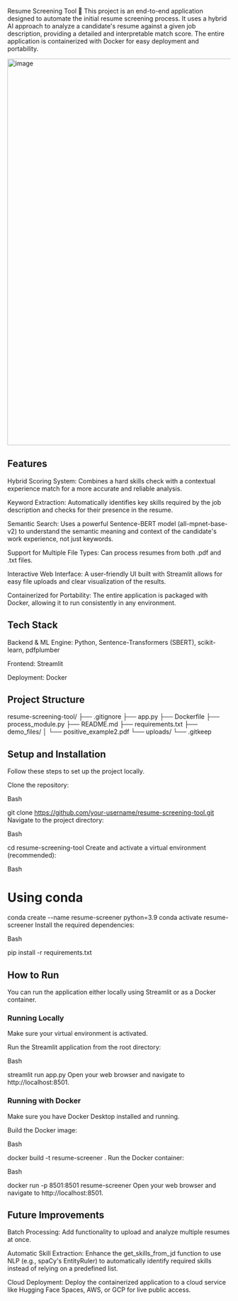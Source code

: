 Resume Screening Tool 📄
This project is an end-to-end application designed to automate the initial resume screening process. It uses a hybrid AI approach to analyze a candidate's resume against a given job description, providing a detailed and interpretable match score. The entire application is containerized with Docker for easy deployment and portability.

<img width="1920" height="870" alt="image" src="https://github.com/user-attachments/assets/f654fcc5-bf77-4fe4-b30f-f6b1c37dbf35" />


## Features
Hybrid Scoring System: Combines a hard skills check with a contextual experience match for a more accurate and reliable analysis.

Keyword Extraction: Automatically identifies key skills required by the job description and checks for their presence in the resume.

Semantic Search: Uses a powerful Sentence-BERT model (all-mpnet-base-v2) to understand the semantic meaning and context of the candidate's work experience, not just keywords.

Support for Multiple File Types: Can process resumes from both .pdf and .txt files.

Interactive Web Interface: A user-friendly UI built with Streamlit allows for easy file uploads and clear visualization of the results.

Containerized for Portability: The entire application is packaged with Docker, allowing it to run consistently in any environment.

## Tech Stack
Backend & ML Engine: Python, Sentence-Transformers (SBERT), scikit-learn, pdfplumber

Frontend: Streamlit

Deployment: Docker

## Project Structure
resume-screening-tool/
├── .gitignore
├── app.py
├── Dockerfile
├── process_module.py
├── README.md
├── requirements.txt
├── demo_files/
│   └── positive_example2.pdf
└── uploads/
    └── .gitkeep
## Setup and Installation
Follow these steps to set up the project locally.

Clone the repository:

Bash

git clone https://github.com/your-username/resume-screening-tool.git
Navigate to the project directory:

Bash

cd resume-screening-tool
Create and activate a virtual environment (recommended):

Bash

# Using conda
conda create --name resume-screener python=3.9
conda activate resume-screener
Install the required dependencies:

Bash

pip install -r requirements.txt
## How to Run
You can run the application either locally using Streamlit or as a Docker container.

### Running Locally
Make sure your virtual environment is activated.

Run the Streamlit application from the root directory:

Bash

streamlit run app.py
Open your web browser and navigate to http://localhost:8501.

### Running with Docker
Make sure you have Docker Desktop installed and running.

Build the Docker image:

Bash

docker build -t resume-screener .
Run the Docker container:

Bash

docker run -p 8501:8501 resume-screener
Open your web browser and navigate to http://localhost:8501.

## Future Improvements
Batch Processing: Add functionality to upload and analyze multiple resumes at once.

Automatic Skill Extraction: Enhance the get_skills_from_jd function to use NLP (e.g., spaCy's EntityRuler) to automatically identify required skills instead of relying on a predefined list.

Cloud Deployment: Deploy the containerized application to a cloud service like Hugging Face Spaces, AWS, or GCP for live public access.
